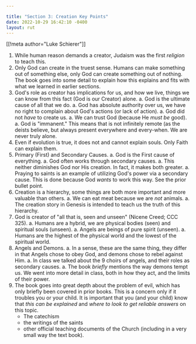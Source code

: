 ```yaml
---

title: "Section 3: Creation Key Points"
date: 2022-10-29 16:42:10 -0400
layout: rut
---
```


[[!meta author="Luke Schierer"]]

1. While human reason demands a creator, Judaism was the first *religion* to
   teach this. 
1. Only God can create in the truest sense.  Humans can make something out of
   something else, only God can create something out of nothing.  The book goes
   into some detail to explain how this explains and fits with what we learned
   in earlier sections.
1. God's role as creator has implications for us, and how we live, things we can
   know from this fact (God is our Creator) alone.
   a. God is the ultimate cause of all that we do.
   a. God has absolute authority over us, we have no right to complain about
      God's actions (or lack of action).
   a. God did not *have* to create us. 
   a. We can trust God (because He *must be* good).
   a. God is "immanent."  This means that is not infinitely remote (as the
      deists believe, but always present everywhere and every-when.  We are never
      truly alone.
1. Even if evolution is true, it does not and cannot explain souls.  Only Faith
   can explain them. 
1. Primary (First) and Secondary Causes. 
   a. God is the First cause of everything.
   a. God often works through secondary causes.
   a. This neither diminishes God nor His creation.  In fact, it makes both
      greater.
   a. Praying to saints is an example of utilizing God's power via a secondary
      cause.  This is done because God *wants* to work this way.  See the prior
      bullet point.
1. Creation is a hierarchy, some things are both more important and more
   valuable than others. 
   a. We can eat meat because we are *not* animals. 
   a. The creation story in Genesis is intended to teach us the truth of this
      hierarchy.
1. God is creator of "all that is, seen and unseen" (Nicene Creed; CCC 325).
   a. Humans are a hybrid, we are physical bodies (seen) and spiritual souls
      (unseen).
   a. Angels are beings of pure spirit (unseen).
   a. Humans are the highest of the physical world and the lowest of the
      spiritual world.
1. Angels and Demons.
   a. In a sense, these are the same thing, they differ in that Angels chose to
      obey God, and demons chose to rebel against Him.
   a. In class we talked about the 9 choirs of angels, and their roles as
      secondary causes.
   a. The book *briefly* mentions the way demons tempt us. We went into more
      detail in class, both in how they act, and the limits of their power.
1. The book goes into great depth about the problem of evil, which has only
   briefly been covered in prior books.  This is a concern only if it troubles
   you or your child.  It is important that you (and your child) know that *this
   can be explained* and *where to look to get reliable answers* on this topic.
   * The catechism
   * the writings of the saints
   * other official teaching documents of the Church (including in a very small
     way the text book).

